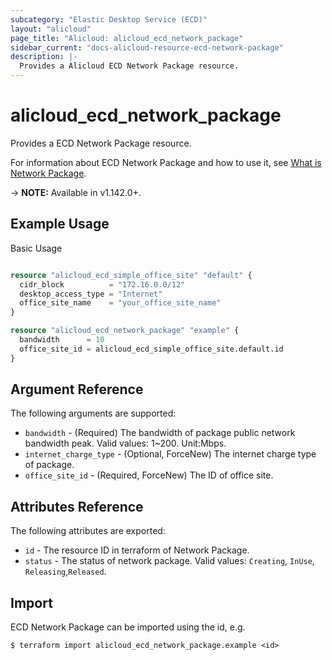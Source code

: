 ```yaml
---
subcategory: "Elastic Desktop Service (ECD)"
layout: "alicloud"
page_title: "Alicloud: alicloud_ecd_network_package"
sidebar_current: "docs-alicloud-resource-ecd-network-package"
description: |-
  Provides a Alicloud ECD Network Package resource.
---
```


# alicloud\_ecd\_network\_package

Provides a ECD Network Package resource.

For information about ECD Network Package and how to use it, see [What is Network Package](https://help.aliyun.com/document_detail/188382.html).

-> **NOTE:** Available in v1.142.0+.

## Example Usage

Basic Usage

```terraform

resource "alicloud_ecd_simple_office_site" "default" {
  cidr_block          = "172.16.0.0/12"
  desktop_access_type = "Internet"
  office_site_name    = "your_office_site_name"
}

resource "alicloud_ecd_network_package" "example" {
  bandwidth      = 10
  office_site_id = alicloud_ecd_simple_office_site.default.id
}

```

## Argument Reference

The following arguments are supported:

* `bandwidth` - (Required) The bandwidth of package public network bandwidth peak. Valid values: 1~200. Unit:Mbps.
* `internet_charge_type` - (Optional, ForceNew) The internet charge type  of  package.
* `office_site_id` - (Required, ForceNew) The ID of office site.

## Attributes Reference

The following attributes are exported:

* `id` - The resource ID in terraform of Network Package.
* `status` - The status of network package. Valid values: `Creating`, `InUse`, `Releasing`,`Released`.

## Import

ECD Network Package can be imported using the id, e.g.

```shell
$ terraform import alicloud_ecd_network_package.example <id>
```
